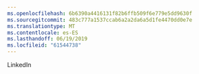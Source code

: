 ```yaml
---
ms.openlocfilehash: 6b6390a4416131f82b6ffb509f6e779e5dd9630f
ms.sourcegitcommit: 483c777a1537ccab6a2a2da6a5d1fe4470dd0e7e
ms.translationtype: MT
ms.contentlocale: es-ES
ms.lasthandoff: 06/19/2019
ms.locfileid: "61544738"
---
```

LinkedIn